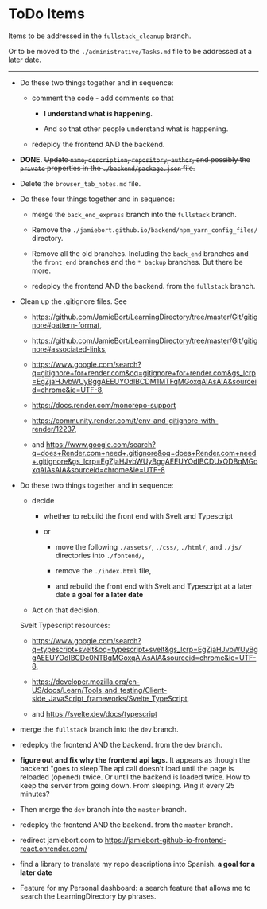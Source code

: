 # ToDo Items

Items to be addressed in the `fullstack_cleanup` branch.

Or to be moved to the `./administrative/Tasks.md` file to be addressed at a later date.

---

- Do these two things together and in sequence:

  - comment the code - add comments so that

    - **I understand what is happening**.

    - And so that other people understand what is happening.

  - redeploy the frontend AND the backend.

- **DONE.** ~~Update `name`, `description`, `repository`, `author`, and possibly the `private` properties in the `./backend/package.json` file.~~

- Delete the `browser_tab_notes.md` file.

- Do these four things together and in sequence:

  - merge the `back_end_express` branch into the `fullstack` branch.

  - Remove the `./jamiebort.github.io/backend/npm_yarn_config_files/` directory.

  - Remove all the old branches. Including the `back_end` branches and the `front_end` branches and the `*_backup` branches. But there be more.

  - redeploy the frontend AND the backend. from the `fullstack` branch.

- Clean up the .gitignore files. See

  - https://github.com/JamieBort/LearningDirectory/tree/master/Git/gitignore#pattern-format,

  - https://github.com/JamieBort/LearningDirectory/tree/master/Git/gitignore#associated-links,

  - https://www.google.com/search?q=gitignore+for+render.com&oq=gitignore+for+render.com&gs_lcrp=EgZjaHJvbWUyBggAEEUYOdIBCDM1MTFqMGoxqAIAsAIA&sourceid=chrome&ie=UTF-8,

  - https://docs.render.com/monorepo-support

  - https://community.render.com/t/env-and-gitignore-with-render/12237,

  - and https://www.google.com/search?q=does+Render.com+need+.gitignore&oq=does+Render.com+need+.gitignore&gs_lcrp=EgZjaHJvbWUyBggAEEUYOdIBCDUxODBqMGoxqAIAsAIA&sourceid=chrome&ie=UTF-8

- Do these two things together and in sequence:

  - decide

    - whether to rebuild the front end with Svelt and Typescript

    - or

      - move the following `./assets/`, `./css/`, `./html/`, and `./js/` directories into `./fontend/`,

      - remove the `./index.html` file,

      - and rebuild the front end with Svelt and Typescript at a later date **a goal for a later date**

  - Act on that decision.

  Svelt Typescript resources:

  - https://www.google.com/search?q=typescript+svelt&oq=typescript+svelt&gs_lcrp=EgZjaHJvbWUyBggAEEUYOdIBCDc0NTBqMGoxqAIAsAIA&sourceid=chrome&ie=UTF-8,

  - https://developer.mozilla.org/en-US/docs/Learn/Tools_and_testing/Client-side_JavaScript_frameworks/Svelte_TypeScript,

  - and https://svelte.dev/docs/typescript

- merge the `fullstack` branch into the `dev` branch.

- redeploy the frontend AND the backend. from the `dev` branch.

- **figure out and fix why the frontend api lags.** It appears as though the backend "goes to sleep.The api call doesn't load until the page is reloaded (opened) twice. Or until the backend is loaded twice. How to keep the server from going down. From sleeping. Ping it every 25 minutes?

- Then merge the `dev` branch into the `master` branch.

- redeploy the frontend AND the backend. from the `master` branch.

- redirect jamiebort.com to https://jamiebort-github-io-frontend-react.onrender.com/

- find a library to translate my repo descriptions into Spanish. **a goal for a later date**

- Feature for my Personal dashboard: a search feature that allows me to search the LearningDirectory by phrases.
